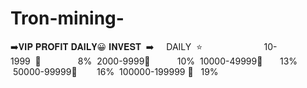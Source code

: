 # Tron-mining-
 ➡️𝐕𝐈𝐏 𝐏𝐑𝐎𝐅𝐈𝐓 𝐃𝐀𝐈𝐋𝐘😀 𝐈𝐍𝐕𝐄𝐒𝐓  ➡️     DAILY  ⭐️                         10-1999  🥰               8%  2000-9999🥰           10%  10000-49999🥰       13%  50000-99999🥰        16%  100000-199999 🥰   19%
